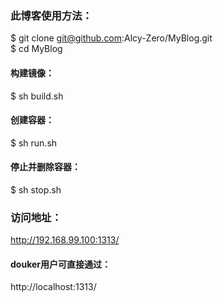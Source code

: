 ### 此博客使用方法：

$ git clone git@github.com:Alcy-Zero/MyBlog.git			
$ cd MyBlog
#### 构建镜像：
$ sh build.sh
#### 创建容器：
$ sh run.sh
#### 停止并删除容器：
$ sh stop.sh


### 访问地址：
http://192.168.99.100:1313/

#### douker用户可直接通过：

http://localhost:1313/
